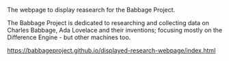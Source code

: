 The webpage to display reasearch for the Babbage Project.

The Babbage Project is dedicated to researching and collecting data on Charles Babbage, Ada Lovelace and their inventions; focusing mostly on the Difference Engine - but other machines too.

https://babbageproject.github.io/displayed-research-webpage/index.html
